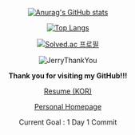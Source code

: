 <div align="center">
  
  <!-- ![header](https://capsule-render.vercel.app/api?type=rounded&color=088A08&section=header&text=Won-Doo's%20GitHub&fontColor=ffffff) -->

  [![Anurag's GitHub stats](https://github-readme-stats.vercel.app/api?username=WondooSeo&count_private=true&show_icons=true&theme=dark)](https://github.com/anuraghazra/github-readme-stats)
  
  [![Top Langs](https://github-readme-stats.vercel.app/api/top-langs/?username=WondooSeo&layout=compact&theme=dark)](https://github.com/anuraghazra/github-readme-stats)
  
  [![Solved.ac 프로필](http://mazassumnida.wtf/api/v2/generate_badge?boj=movegreen)](https://solved.ac/movegreen)

  ![JerryThankYou](https://user-images.githubusercontent.com/62936579/155848063-dc625586-236e-4f50-a564-1d5d30fe59c2.gif)
  
  **Thank you for visiting my GitHub!!!**
  
  [Resume (KOR)](https://github.com/WondooSeo/WondooSeo/blob/main/Resume_KOR.md)

  [Personal Homepage](https://sites.google.com/view/miracleboy-wondoo/home)
  
  Current Goal : 1 Day 1 Commit
  
  <!-- [![Hits](https://hits.seeyoufarm.com/api/count/incr/badge.svg?url=https%3A%2F%2Fgithub.com%2FWondooSeo%2F&count_bg=%2379C83D&title_bg=%23555555&icon=&icon_color=%23E7E7E7&title=WDSeo%27s+Github+Hits&edge_flat=false)](https://hits.seeyoufarm.com) -->
  
  <!-- ![BOJ_40m_Submit](https://user-images.githubusercontent.com/62936579/156896878-1af2dd42-4dbe-4756-990c-c687e0612617.png) -->

  <!-- **BOJ 40Mth Submitter!!!** -->
  
</div>
